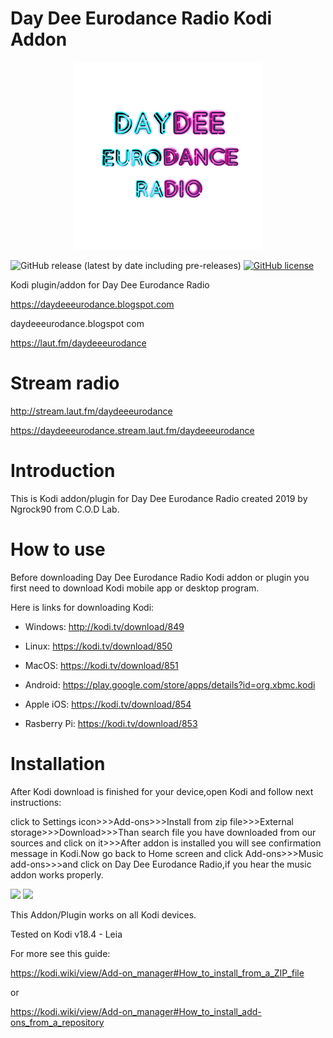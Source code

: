 # Day Dee Eurodance Radio Kodi Addon
<p align="center">
<img src="https://github.com/ngrock90/Day-Dee-Eurodance-Radio-Kodi-Addon/raw/master/300x300.png" />

![GitHub release (latest by date including pre-releases)](https://img.shields.io/github/v/release/ngrock90/Day-Dee-Eurodance-Radio-Kodi-Addon?include_prereleases&style=plastic) <a href="https://github.com/ngrock90/Day-Dee-Eurodance-Radio-Kodi-Addon/blob/master/LICENSE"><img alt="GitHub license" src="https://img.shields.io/github/license/ngrock90/Day-Dee-Eurodance-Radio-Kodi-Addon?style=plastic"></a>

Kodi plugin/addon for Day Dee Eurodance Radio

https://daydeeeurodance.blogspot.com

daydeeeurodance.blogspot com

https://laut.fm/daydeeeurodance

</p>

# Stream radio

http://stream.laut.fm/daydeeeurodance

https://daydeeeurodance.stream.laut.fm/daydeeeurodance

# Introduction

This is Kodi addon/plugin for Day Dee Eurodance Radio created 2019 by Ngrock90 from C.O.D Lab.

# How to use

Before downloading Day Dee Eurodance Radio Kodi addon or plugin you first need to download Kodi mobile app or desktop program.

Here is links for downloading Kodi:

* Windows: http://kodi.tv/download/849

* Linux: https://kodi.tv/download/850

* MacOS: https://kodi.tv/download/851

* Android: https://play.google.com/store/apps/details?id=org.xbmc.kodi

* Apple iOS: https://kodi.tv/download/854

* Rasberry Pi: https://kodi.tv/download/853

# Installation

After Kodi download is finished for your device,open Kodi and follow next instructions:

click to Settings icon>>>Add-ons>>>Install from zip file>>>External storage>>>Download>>>Than search file you have downloaded from our sources and click on it>>>After addon is installed you will see confirmation message in Kodi.Now go back to Home screen and click Add-ons>>>Music add-ons>>>and click on Day Dee Eurodance Radio,if you hear the music addon works properly.

<img src="https://kodi.wiki/images/thumb/2/27/Add-ons-accessing-1.png/600px-Add-ons-accessing-1.png" />

<img src="https://kodi.wiki/images/thumb/5/5d/Add-on_manager_main.png/600px-Add-on_manager_main.png" />

This Addon/Plugin works on all Kodi devices.

Tested on Kodi v18.4 - Leia

For more see this guide:

https://kodi.wiki/view/Add-on_manager#How_to_install_from_a_ZIP_file

or

https://kodi.wiki/view/Add-on_manager#How_to_install_add-ons_from_a_repository




